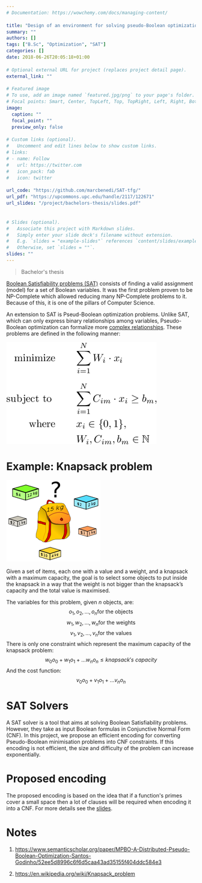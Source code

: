 ```yaml
---
# Documentation: https://wowchemy.com/docs/managing-content/

title: "Design of an environment for solving pseudo-Boolean optimization problems"
summary: ""
authors: []
tags: ["B.Sc", "Optimization", "SAT"]
categories: []
date: 2018-06-26T20:05:18+01:00

# Optional external URL for project (replaces project detail page).
external_link: ""

# Featured image
# To use, add an image named `featured.jpg/png` to your page's folder.
# Focal points: Smart, Center, TopLeft, Top, TopRight, Left, Right, BottomLeft, Bottom, BottomRight.
image:
  caption: ""
  focal_point: ""
  preview_only: false

# Custom links (optional).
#   Uncomment and edit lines below to show custom links.
# links:
# - name: Follow
#   url: https://twitter.com
#   icon_pack: fab
#   icon: twitter

url_code: "https://github.com/marcbenedi/SAT-tfg/"
url_pdf: "https://upcommons.upc.edu/handle/2117/122671"
url_slides: "/project/bachelors-thesis/slides.pdf"


# Slides (optional).
#   Associate this project with Markdown slides.
#   Simply enter your slide deck's filename without extension.
#   E.g. `slides = "example-slides"` references `content/slides/example-slides.md`.
#   Otherwise, set `slides = ""`.
slides: ""
---
```


> Bachelor's thesis


[Boolean Satisfiability problems (SAT)](https://en.wikipedia.org/wiki/Boolean_satisfiability_problem) consists of finding a valid assignment (model) for a set of Boolean variables. It was the first problem proven to be NP-Complete which allowed reducing many NP-Complete problems to it. Because of this, it is one of the pillars of Computer Science. 

An extension to SAT is Pseud-Boolean optimization problems. Unlike SAT, which can only express binary relationships among variables, Pseudo-Boolean optimization can formalize more [complex relationships](https://en.wikipedia.org/wiki/Pseudo-Boolean_function). These problems are defined in the following manner:

![TODO](pb_formula.png "Pseudo-Boolean Optimization formulation. Figure source: MPBO A Distributed Pseudo-Boolean Optimization Solver [[1]](https://www.semanticscholar.org/paper/MPBO-A-Distributed-Pseudo-Boolean-Optimization-Santos-Godinho/52ee5d8996c6f6d5caa43ad35155f404ddc584e3)")


# Example: Knapsack problem

![TODO](250px-Knapsack.svg.png "Source [[2]](https://en.wikipedia.org/wiki/Knapsack_problem)")

Given a set of items, each one with a value and a weight, and a knapsack with a maximum capacity, the goal is to select some objects to put inside the knapsack in a way that the weight is not bigger than the knapsack’s capacity and the total value is maximised.

The variables for this problem, given $n$ objects, are:
$$o_1, o_2, \ldots , o_n \text{for the objects}$$
$$w_1, w_2, \ldots , w_n \text{for the weights}$$
$$v_1, v_2, \ldots , v_n \text{for the values}$$
There is only one constraint which represent the maximum capacity of the knapsack problem:
$$w_0 o_0 + w_1 o_1+  \ldots w_n o_n \leq knapsack's \ capacity$$
And the cost function:
$$v_0 o_0 + v_1 o_1+  \ldots v_n o_n $$

# SAT Solvers
A SAT solver is a tool that aims at solving Boolean Satisfiability problems. However, they take as input Boolean formulas in Conjunctive Normal Form (CNF). 
In this project, we propose an efficient encoding for converting Pseudo-Boolean minimisation problems into CNF constraints. If this encoding is not efficient, the size and difficulty of the problem can increase exponentially.

# Proposed encoding

The proposed encoding is based on the idea that if a function's primes cover a small space then a lot of clauses will be required when encoding it into a CNF. 
For more details see the [slides](/project/tfg/slides.pdf). 

# Notes

1. https://www.semanticscholar.org/paper/MPBO-A-Distributed-Pseudo-Boolean-Optimization-Santos-Godinho/52ee5d8996c6f6d5caa43ad35155f404ddc584e3

2. https://en.wikipedia.org/wiki/Knapsack_problem

